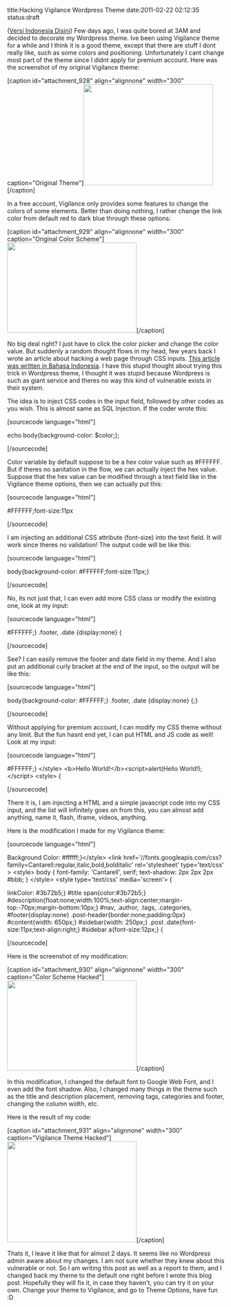 title:Hacking Vigilance Wordpress Theme
date:2011-02-22 02:12:35
status:draft

(<a href="http://kecebongsoft.wordpress.com/2011/02/22/hacking-theme-wordpress-vigilance/">Versi Indonesia Disini</a>) Few days ago, I was quite bored at 3AM and decided to decorate my Wordpress theme. Ive been using Vigilance theme for a while and I think it is a good theme, except that there are stuff I dont really like, such as some colors and positioning. Unfortunately I cant change most part of the theme since I didnt apply for premium account. Here was the screenshot of my original Vigilance theme:

[caption id="attachment_928" align="alignnone" width="300" caption="Original Theme"]<a href="http://kecebongsoft.files.wordpress.com/2011/02/blogoriginal.jpg"><img class="size-medium wp-image-928" title="blogoriginal" src="http://kecebongsoft.files.wordpress.com/2011/02/blogoriginal.jpg?w=300" alt="" width="300" height="234" /></a>[/caption]

<!--more-->

In a free account, Vigilance only provides some features to change the colors of some elements. Better than doing nothing, I rather change the link color from default red to dark blue through these options:

[caption id="attachment_929" align="alignnone" width="300" caption="Original Color Scheme"]<a href="http://kecebongsoft.files.wordpress.com/2011/02/colorschemeori.jpg"><img class="size-medium wp-image-929" title="colorschemeori" src="http://kecebongsoft.files.wordpress.com/2011/02/colorschemeori.jpg?w=300" alt="" width="300" height="209" /></a>[/caption]

No big deal right? I just have to click the color picker and change the color value. But suddenly a random thought flows in my head, few years back I wrote an article about hacking a web page through CSS inputs. <a href="http://kecebongsoft.wordpress.com/2008/09/06/hacking-trick-css-injection/">This article was written in Bahasa Indonesia</a>. I have this stupid thought about trying this trick in Wordpress theme, I thought it was stupid because Wordpress is such as giant service and theres no way this kind of vulnerable exists in their system.

The idea is to inject CSS codes in the input field, followed by other codes as you wish. This is almost same as SQL Injection. If the coder wrote this:

[sourcecode language="html"]

echo body{background-color: $color;};

[/sourcecode]

Color variable by default suppose to be a hex color value such as #FFFFFF. But if theres no sanitation in the flow, we can actually inject the hex value. Suppose that the hex value can be modified through a text field like in the Vigilance theme options, then we can actually put this:

[sourcecode language="html"]

#FFFFFF;font-size:11px

[/sourcecode]

I am injecting an additional CSS attribute (font-size) into the text field. It will work since theres no validation! The output code will be like this:

[sourcecode language="html"]

body{background-color: #FFFFFF;font-size:11px;}

[/sourcecode]

No, its not just that, I can even add more CSS class or modify the existing one, look at my input:

[sourcecode language="html"]

#FFFFFF;} .footer, .date {display:none} {

[/sourcecode]

See? I can easily remove the footer and date field in my theme. And I also put an additional curly bracket at the end of the input, so the output will be like this:

[sourcecode language="html"]

body{background-color: #FFFFFF;} .footer, .date {display:none} {;}

[/sourcecode]

Without applying for premium account, I can modify my CSS theme without any limit. But the fun hasnt end yet, I can put HTML and JS code as well! Look at my input:

[sourcecode language="html"]

#FFFFFF;} &lt;/style&gt; &lt;b&gt;Hello World!&lt;/b&gt;&lt;script&gt;alert(Hello World!);&lt;/script&gt; &lt;style&gt; {

[/sourcecode]

There it is, I am injecting a HTML and a simple javascript code into my CSS input, and the list will infinitely goes on from this, you can almost add anything, name it, flash, iframe, videos, anything.

Here is the modification I made for my Vigilance theme:

[sourcecode language="html"]

Background Color:
 #ffffff;}&lt;/style&gt; &lt;link href='//fonts.googleapis.com/css?family=Cantarell:regular,italic,bold,bolditalic' rel='stylesheet' type='text/css' &gt; &lt;style&gt; body { font-family: 'Cantarell', serif; text-shadow: 2px 2px 2px #bbb; } &lt;/style&gt; &lt;style type='text/css' media='screen'&gt; {

linkColor:
 #3b72b5;} #title span{color:#3b72b5;} #description{float:none;width:100%;text-align:center;margin-top:-70px;margin-bottom:10px;} #nav, .author, .tags, .categories, #footer{display:none} .post-header{border:none;padding:0px} #content{width: 650px;} #sidebar{width: 250px;} .post .date{font-size:11px;text-align:right;} #sidebar a{font-size:12px;} {

[/sourcecode]

Here is the screenshot of my modification:

[caption id="attachment_930" align="alignnone" width="300" caption="Color Scheme Hacked"]<a href="http://kecebongsoft.files.wordpress.com/2011/02/colorschemehacked.jpg"><img class="size-medium wp-image-930" title="colorschemehacked" src="http://kecebongsoft.files.wordpress.com/2011/02/colorschemehacked.jpg?w=300" alt="" width="300" height="209" /></a>[/caption]

In this modification, I changed the default font to Google Web Font, and I even add the font shadow. Also, I changed many things in the theme such as the title and description placement, removing tags, categories and footer, changing the column width, etc.

Here is the result of my code:

[caption id="attachment_931" align="alignnone" width="300" caption="Vigilance Theme Hacked"]<a href="http://kecebongsoft.files.wordpress.com/2011/02/bloghacked.jpg"><img class="size-medium wp-image-931" title="bloghacked" src="http://kecebongsoft.files.wordpress.com/2011/02/bloghacked.jpg?w=300" alt="" width="300" height="234" /></a>[/caption]

Thats it, I leave it like that for almost 2 days. It seems like no Wordpress admin aware about my changes. I am not sure whether they knew about this vulnerable or not. So I am writing this post as well as a report to them, and I changed back my theme to the default one right before I wrote this blog post. Hopefully they will fix it, in case they haven't, you can try it on your own. Change your theme to Vigilance, and go to Theme Options, have fun :D